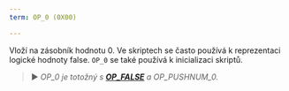 ```yaml
---
term: OP_0 (0X00)

---
```

Vloží na zásobník hodnotu 0. Ve skriptech se často používá k reprezentaci logické hodnoty false. `OP_0` se také používá k inicializaci skriptů.

> ► *OP_0 je totožný s **[OP_FALSE](/dictionnaire/O.md#op_false-0x00)** a OP_PUSHNUM_0.*